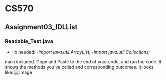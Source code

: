 # CS570
## Assignment03_IDLList
### Readable_Test.java
- lib needed:
  -*import java.util.ArrayList;
  -import java.util.Collections;*

main included. Copy and Paste to the end of your code, and run the code.
It shows the methods you've called and corresponding outcomes.
It looks like:
![image](https://user-images.githubusercontent.com/63855812/194680523-a48ee6fe-9877-4134-bc61-396a4775d667.png)

